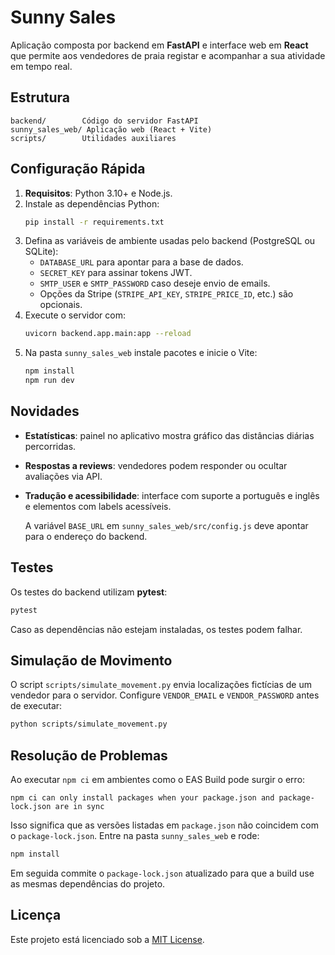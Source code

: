 # Sunny Sales

Aplicação composta por backend em **FastAPI** e interface web em **React** que permite aos vendedores de praia registar e acompanhar a sua atividade em tempo real.

## Estrutura

```
backend/        Código do servidor FastAPI
sunny_sales_web/ Aplicação web (React + Vite)
scripts/        Utilidades auxiliares
```

## Configuração Rápida

1. **Requisitos**: Python 3.10+ e Node.js.
2. Instale as dependências Python:
   ```bash
   pip install -r requirements.txt
   ```
3. Defina as variáveis de ambiente usadas pelo backend (PostgreSQL ou SQLite):
   - `DATABASE_URL` para apontar para a base de dados.
   - `SECRET_KEY` para assinar tokens JWT.
   - `SMTP_USER` e `SMTP_PASSWORD` caso deseje envio de emails.
   - Opções da Stripe (`STRIPE_API_KEY`, `STRIPE_PRICE_ID`, etc.) são opcionais.
4. Execute o servidor com:
   ```bash
   uvicorn backend.app.main:app --reload
   ```
5. Na pasta `sunny_sales_web` instale pacotes e inicie o Vite:
   ```bash
   npm install
   npm run dev
   ```

## Novidades

- **Estatísticas**: painel no aplicativo mostra gráfico das distâncias diárias percorridas.
- **Respostas a reviews**: vendedores podem responder ou ocultar avaliações via API.

- **Tradução e acessibilidade**: interface com suporte a português e inglês e elementos com labels acessíveis.

    A variável `BASE_URL` em `sunny_sales_web/src/config.js` deve apontar para o endereço do backend.

## Testes

Os testes do backend utilizam **pytest**:
```bash
pytest
```

Caso as dependências não estejam instaladas, os testes podem falhar.

## Simulação de Movimento

O script `scripts/simulate_movement.py` envia localizações fictícias de um vendedor para o servidor. Configure `VENDOR_EMAIL` e `VENDOR_PASSWORD` antes de executar:
```bash
python scripts/simulate_movement.py
```

## Resolução de Problemas

Ao executar `npm ci` em ambientes como o EAS Build pode surgir o erro:

```
npm ci can only install packages when your package.json and package-lock.json are in sync
```

Isso significa que as versões listadas em `package.json` não coincidem com o
`package-lock.json`. Entre na pasta `sunny_sales_web` e rode:

```bash
npm install
```

Em seguida commite o `package-lock.json` atualizado para que a build use as
mesmas dependências do projeto.

## Licença

Este projeto está licenciado sob a [MIT License](LICENSE).
